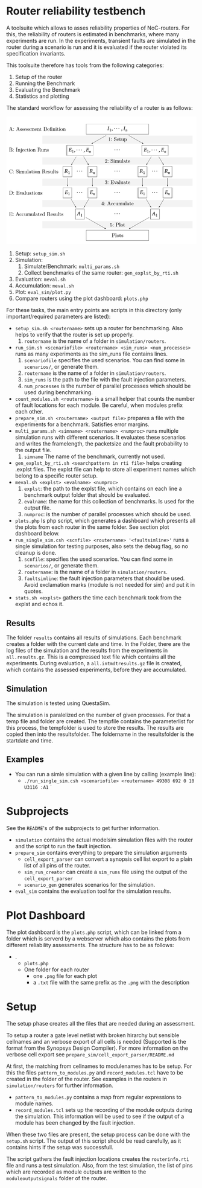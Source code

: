 # Router reliability testbench
A toolsuite which allows to asses reliability properties of NoC-routers.
For this, the reliability of routers is estimated in benchmarks, where many experiments are run.
In the experiments, transient faults are simulated in the router during a scenario is run and it is evaluated if the router violated its specification invariants.

This toolsuite therefore has tools from the following categories:
  1. Setup of the router
  2. Running the Benchmark
  3. Evaluating the Benchmark
  4. Statistics and plotting

The standard workflow for assessing the reliability of a router is as follows:

  ![](doc/structure.png "Workflow of the Assessment")
  

 1. Setup: `setup_sim.sh`
 2. Simulation:
      1. Simulate/Benchmark: `multi_params.sh`
      2. Collect benchmarks of the same router: `gen_explst_by_rti.sh`
 3. Evaluation: `meval.sh`
 4. Accumulation: `meval.sh`
 5. Plot: `eval_sim/plot.py`
 6. Compare routers using the plot dashboard: `plots.php`

  For these tasks, the main entry points are scripts in this directory (only important/required parameters are listed):

 - `setup_sim.sh <routername>` sets up a router for benchmarking. Also helps to verify that the router is set up properly.
    1. `routername` is the name of a folder in `simulation/routers`. 
 - `run_sim.sh <scenariofile> <routername> <sim_runs> <num_processes>` runs as many experiments as the sim_runs file contains lines. 
    1. `scenariofile` specifies the used scenarios. You can find some in `scenarios/`, or generate them.
    2. `routername` is the name of a folder in `simulation/routers`. 
    3. `sim_runs` is the path to the file with the fault injection parameters.
    4. `num_processes` is the number of parallel processes which should be used during benchmarking.
 - `count_modules.sh <routername>` is a small helper that counts the number of fault locations for each module. Be careful, when modules prefix each other.
 - `prepare_sim.sh <routername> <output file>` prepares a file with the experiments for a benchmark. Satisfies error margins.
 - `multi_params.sh <simname> <routername> <numproc>` runs multiple simulation runs with different scenarios. It evaluates these scenarios and writes the framelength, the packetsize and the fault probability to the output file. 
    1. `simname` The name of the benchmark, currently not used. 
 - `gen_explst_by_rti.sh <searchpattern in rti file>` helps creating .explst files. The explst file can help to store all experiment names which belong to a specific router setup.
 - `meval.sh <explst> <evalname> <numproc>`
    1. `explst`: the path to the explst file, which contains on each line a benchmark output folder that should be evaluated.
    2. `evalname`: the name for this collection of benchmarks. Is used for the output file.
    3. `numproc`: is the number of parallel processes which should be used.
 - `plots.php` Is php script, which generates a dashboard which presents all the plots from each router in the same folder. See section plot dashboard below.
 - `run_single_sim.csh <scnfile> <routername> '<faultsimline>'` runs a single simulation for testing purposes, also sets the debug flag, so no cleanup is done.
    1. `scnfile`: specifies the used scenarios. You can find some in `scenarios/`, or generate them.
    2. `routername`: is the name of a folder in `simulation/routers`. 
    3. `faultsimline`: the fault injection parameters that should be used. Avoid exclamation marks (module is not needed for sim) and put it in quotes.
 - `stats.sh <explst>` gathers the time each benchmark took from the explst and echos it.
 
## Results
The folder `results` contains all results of simulations. 
Each benchmark creates a folder with the current date and time. 
In the Folder, there are the log files of the simulation and the results from the experiments in `all.results.gz`. 
This is a compressed text file which contains all the experiments.
During evaluation, a `all.intmdtresults.gz` file is created, which contains the assessed experiments, before they are accumulated. 

## Simulation
The simulation is tested using QuestaSim.

The simulation is paralelized on the number of given processes. For that a temp file and folder are created. 
The tempfile contains the parameterlist for this process, the tempfolder is used to store the results.
The results are copied then into the resultsfolder. The foldername in the resultsfolder is the startdate and time.

 ## Examples
  - You can run a simle simulation with a given line by calling (example line):
    - `./run_single_sim.csh <scenariofile> <routername> 49308 692 0 10 U3116 :A1`
`

 # Subprojects
See the `README`'s of the subprojects to get further information.

  - `simulation` contains the actual modelsim simulation files with the router and the script to run the fault injection.
  - `prepare_sim` contains everything to prepare the simulation arguments
     - `cell_export_parser` can convert a synopsis cell list export to a plain list of all pins of the router.
     - `sim_run_creator` can create a `sim_runs` file using the output of the `cell_export_parser`
     - `scenario_gen` generates scenarios for the simulation.
  - `eval_sim` contains the evaluation tool for the simulation results. 

 

 # Plot Dashboard
The plot dashboard is the `plots.php` script, which can be linked from a folder which is serverd by a webserver which also contains the plots from different reliability assessments.
The structure has to be as follows:
  - .
    - `plots.php`
    - One folder for each router
      - one `.png` file for each plot
      - a `.txt` file with the same prefix as the `.png` with the description

# Setup
The setup phase creates all the files that are needed during an assessment.

To setup a router a gate level netlist with broken hirarchy but sensible cellnames and an verbose export of all cells is needed (Supported is the format from  the Synopsys Design Compiler).
For more information on the verbose cell export see `prepare_sim/cell_export_parser/README.md`

At first, the matching from cellnames to modulenames has to be setup. 
For this the  files `pattern_to_modules.py` and  `record_modules.tcl` have to be created in the folder of the router. 
See examples in the routers in `simulation/routers` for further information.

 - `pattern_to_modules.py` contains a map from regular expressions to module names.
 - `record_modules.tcl` sets up the recording of the module outputs during the simulation. This information will be used to see if the output of a module has been changed by the fault injection.

When these two files are present, the setup process can be done with the `setup.sh` script.
The output of this script should be read carefully, as it contains hints if the setup was successfull.

The script gathers the fault injection locations creates the `routerinfo.rti` file and runs a test simulation.
Also, from the test simulation, the list of pins which are recorded as module outputs are written to the `moduleoutputsignals` folder of the router.
